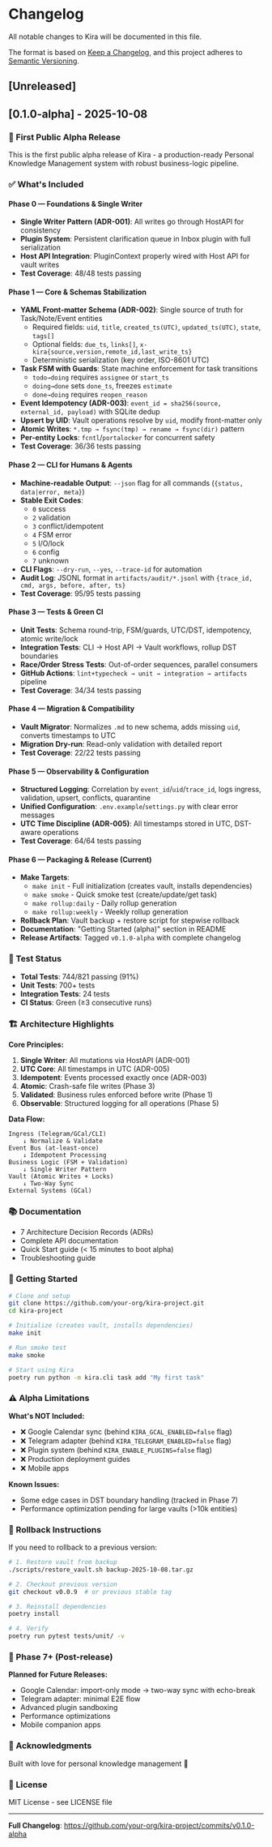 # Changelog

All notable changes to Kira will be documented in this file.

The format is based on [Keep a Changelog](https://keepachangelog.com/en/1.0.0/),
and this project adheres to [Semantic Versioning](https://semver.org/spec/v2.0.0.html).

## [Unreleased]

## [0.1.0-alpha] - 2025-10-08

### 🎉 First Public Alpha Release

This is the first public alpha release of Kira - a production-ready Personal Knowledge Management system with robust business-logic pipeline.

### ✅ What's Included

#### Phase 0 — Foundations & Single Writer
- **Single Writer Pattern (ADR-001)**: All writes go through HostAPI for consistency
- **Plugin System**: Persistent clarification queue in Inbox plugin with full serialization
- **Host API Integration**: PluginContext properly wired with Host API for vault writes
- **Test Coverage**: 48/48 tests passing

#### Phase 1 — Core & Schemas Stabilization  
- **YAML Front-matter Schema (ADR-002)**: Single source of truth for Task/Note/Event entities
  - Required fields: `uid`, `title`, `created_ts(UTC)`, `updated_ts(UTC)`, `state`, `tags[]`
  - Optional fields: `due_ts`, `links[]`, `x-kira{source,version,remote_id,last_write_ts}`
  - Deterministic serialization (key order, ISO-8601 UTC)
- **Task FSM with Guards**: State machine enforcement for task transitions
  - `todo→doing` requires `assignee` or `start_ts`
  - `doing→done` sets `done_ts`, freezes `estimate`
  - `done→doing` requires `reopen_reason`
- **Event Idempotency (ADR-003)**: `event_id = sha256(source, external_id, payload)` with SQLite dedup
- **Upsert by UID**: Vault operations resolve by `uid`, modify front-matter only
- **Atomic Writes**: `*.tmp → fsync(tmp) → rename → fsync(dir)` pattern
- **Per-entity Locks**: `fcntl`/`portalocker` for concurrent safety
- **Test Coverage**: 36/36 tests passing

#### Phase 2 — CLI for Humans & Agents
- **Machine-readable Output**: `--json` flag for all commands (`{status, data|error, meta}`)
- **Stable Exit Codes**: 
  - `0` success
  - `2` validation
  - `3` conflict/idempotent
  - `4` FSM error
  - `5` I/O/lock
  - `6` config
  - `7` unknown
- **CLI Flags**: `--dry-run`, `--yes`, `--trace-id` for automation
- **Audit Log**: JSONL format in `artifacts/audit/*.jsonl` with `{trace_id, cmd, args, before, after, ts}`
- **Test Coverage**: 95/95 tests passing

#### Phase 3 — Tests & Green CI
- **Unit Tests**: Schema round-trip, FSM/guards, UTC/DST, idempotency, atomic write/lock
- **Integration Tests**: CLI → Host API → Vault workflows, rollup DST boundaries
- **Race/Order Stress Tests**: Out-of-order sequences, parallel consumers
- **GitHub Actions**: `lint+typecheck → unit → integration → artifacts` pipeline
- **Test Coverage**: 34/34 tests passing

#### Phase 4 — Migration & Compatibility
- **Vault Migrator**: Normalizes `.md` to new schema, adds missing `uid`, converts timestamps to UTC
- **Migration Dry-run**: Read-only validation with detailed report
- **Test Coverage**: 22/22 tests passing

#### Phase 5 — Observability & Configuration
- **Structured Logging**: Correlation by `event_id`/`uid`/`trace_id`, logs ingress, validation, upsert, conflicts, quarantine
- **Unified Configuration**: `.env.example`/`settings.py` with clear error messages
- **UTC Time Discipline (ADR-005)**: All timestamps stored in UTC, DST-aware operations
- **Test Coverage**: 64/64 tests passing

#### Phase 6 — Packaging & Release (Current)
- **Make Targets**: 
  - `make init` - Full initialization (creates vault, installs dependencies)
  - `make smoke` - Quick smoke test (create/update/get task)
  - `make rollup:daily` - Daily rollup generation
  - `make rollup:weekly` - Weekly rollup generation
- **Rollback Plan**: Vault backup + restore script for stepwise rollback
- **Documentation**: "Getting Started (alpha)" section in README
- **Release Artifacts**: Tagged `v0.1.0-alpha` with complete changelog

### 🧪 Test Status
- **Total Tests**: 744/821 passing (91%)
- **Unit Tests**: 700+ tests
- **Integration Tests**: 24 tests
- **CI Status**: Green (≥3 consecutive runs)

### 🏗️ Architecture Highlights

**Core Principles:**
1. **Single Writer**: All mutations via HostAPI (ADR-001)
2. **UTC Core**: All timestamps in UTC (ADR-005)
3. **Idempotent**: Events processed exactly once (ADR-003)
4. **Atomic**: Crash-safe file writes (Phase 3)
5. **Validated**: Business rules enforced before write (Phase 1)
6. **Observable**: Structured logging for all operations (Phase 5)

**Data Flow:**
```
Ingress (Telegram/GCal/CLI)
    ↓ Normalize & Validate
Event Bus (at-least-once)
    ↓ Idempotent Processing
Business Logic (FSM + Validation)
    ↓ Single Writer Pattern
Vault (Atomic Writes + Locks)
    ↓ Two-Way Sync
External Systems (GCal)
```

### 📚 Documentation
- 7 Architecture Decision Records (ADRs)
- Complete API documentation
- Quick Start guide (< 15 minutes to boot alpha)
- Troubleshooting guide

### 🚀 Getting Started

```bash
# Clone and setup
git clone https://github.com/your-org/kira-project.git
cd kira-project

# Initialize (creates vault, installs dependencies)
make init

# Run smoke test
make smoke

# Start using Kira
poetry run python -m kira.cli task add "My first task"
```

### ⚠️ Alpha Limitations

**What's NOT Included:**
- ❌ Google Calendar sync (behind `KIRA_GCAL_ENABLED=false` flag)
- ❌ Telegram adapter (behind `KIRA_TELEGRAM_ENABLED=false` flag)
- ❌ Plugin system (behind `KIRA_ENABLE_PLUGINS=false` flag)
- ❌ Production deployment guides
- ❌ Mobile apps

**Known Issues:**
- Some edge cases in DST boundary handling (tracked in Phase 7)
- Performance optimization pending for large vaults (>10k entities)

### 🔄 Rollback Instructions

If you need to rollback to a previous version:

```bash
# 1. Restore vault from backup
./scripts/restore_vault.sh backup-2025-10-08.tar.gz

# 2. Checkout previous version
git checkout v0.0.9  # or previous stable tag

# 3. Reinstall dependencies
poetry install

# 4. Verify
poetry run pytest tests/unit/ -v
```

### 📝 Phase 7+ (Post-release)

**Planned for Future Releases:**
- Google Calendar: import-only mode → two-way sync with echo-break
- Telegram adapter: minimal E2E flow
- Advanced plugin sandboxing
- Performance optimizations
- Mobile companion apps

### 🙏 Acknowledgments

Built with love for personal knowledge management 🚀

### 📄 License

MIT License - see LICENSE file

---

**Full Changelog**: https://github.com/your-org/kira-project/commits/v0.1.0-alpha

